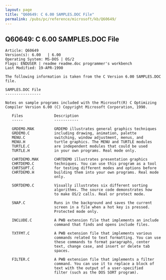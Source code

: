 ```yaml
---
layout: page
title: "Q60649: C 6.00 SAMPLES.DOC File"
permalink: /pubs/pc/reference/microsoft/kb/Q60649/
---
```


## Q60649: C 6.00 SAMPLES.DOC File

	Article: Q60649
	Version(s): 6.00   | 6.00
	Operating System: MS-DOS | OS/2
	Flags: ENDUSER | readme readme.doc programmer's workbench
	Last Modified: 19-APR-1990
	
	The following information is taken from the C Version 6.00 SAMPLES.DOC
	file.
	
	SAMPLES.DOC File
	----------------
	
	Notes on sample programs included with the Microsoft(R) C Optimizing
	Compiler Version 6.00 (C) Copyright Microsoft Corporation, 1990.
	
	   Files              Description
	   -----              -----------
	
	   GRDEMO.MAK         GRDEMO illustrates general graphics techniques
	   GRDEMO.C           including drawing, animation, palette
	   MENU.C             switching, window adjustment, menus, and
	   MENU.H             turtle graphics. The MENU and TURTLE modules
	   TURTLE.C           are independent modules that could be used
	   TURTLE.H           in your own programs. Real mode only.
	
	   CHRTDEMO.MAK       CHRTDEMO illustrates presentation graphics
	   CHRTDEMO.C         techniques. You can use this program as a tool
	   CHRTSUPT.C         for testing different modes and options before
	   CHRTDEMO.H         building them into your own programs. Real mode
	                      only.
	
	   SORTDEMO.C         Visually illustrates six different sorting
	                      algorithms. The source code demonstrates how
	                      to make OS/2 calls. Real or protect mode.
	
	   SNAP.C             Runs in the background and saves the current
	                      screen in a file when a hot key is pressed.
	                      Protected mode only.
	
	   INCLUDE.C          A PWB extension file that implements an include
	                      command that finds and opens include files.
	
	   TXTFMT.C           A PWB extension file that implements various
	                      commands related to text formatting. You can use
	                      these commands to format paragraphs, center
	                      text, change case, and insert or delete tab
	                      spaces.
	
	   FILTER.C           A PWB extension file that implements a filter
	                      command. You can use it to replace a block of
	                      text with the output of a user-specified
	                      filter (such as the DOS SORT program).
